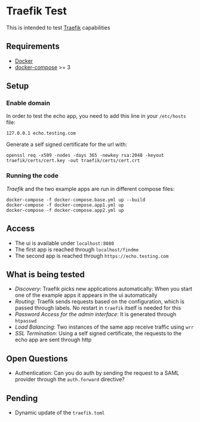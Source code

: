 # Traefik Test

This is intended to test [Traefik](https://traefik.io/) capabilities

## Requirements

- [Docker](https://www.docker.com/) 
- [docker-compose](https://docs.docker.com/compose/) >= 3

## Setup

### Enable domain

In order to test the echo app, you need to add this line in your `/etc/hosts` file:

```
127.0.0.1 echo.testing.com
```

Generate a self signed certificate for the url with:

```
openssl req -x509 -nodes -days 365 -newkey rsa:2048 -keyout traefik/certs/cert.key -out traefik/certs/cert.crt
```

### Running the code

_Traefik_ and the two example apps are run in different compose files:

```
docker-compose -f docker-compose.base.yml up --build
docker-compose -f docker-compose.app1.yml up
docker-compose -f docker-compose.app2.yml up
```

## Access

- The ui is available under `localhost:8080`
- The first app is reached through `localhost/findme`
- The second app is reached through `https://echo.testing.com`

## What is being tested

- *Discovery*: Traefik picks new applications automatically: When you start one of the example apps it appears in the ui automatically
- *Routing*: Traefik sends requests based on the configuration, which is passed through labels. No restart in `traefik` itself is needed for this
- *Password Access for the admin interface*: It is generated through `htpasswd`
- *Load Balancing*: Two instances of the same app receive traffic using `wrr`
- *SSL Termination*: Using a self signed certificate, the requests to the echo app are sent through http

## Open Questions

- Authentication: Can you do auth by sending the request to a SAML provider through the `auth.forward` directive?

## Pending

- Dynamic update of the `traefik.toml`

